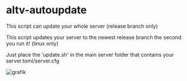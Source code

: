 # altv-autoupdate
This script can update your whole server (release branch only)

This script updates your server to the newest release branch the second you run it! (linux only)

Just place the 'update.sh' in the main server folder that contains your server.toml/server.cfg

![grafik](https://cdn.discordapp.com/attachments/886049966462754896/1150185794993148015/image.png)
